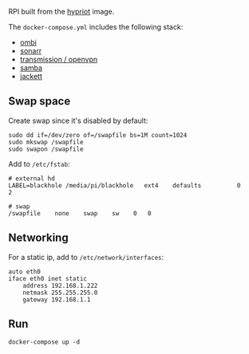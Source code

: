 RPI built from the [hypriot](https://blog.hypriot.com/downloads/) image.

The `docker-compose.yml` includes the following stack:

- [ombi](https://github.com/tidusjar/Ombi)
- [sonarr](https://github.com/Sonarr/Sonarr)
- [transmission / openvpn](https://github.com/haugene/docker-transmission-openvpn)
- [samba](https://github.com/dperson/samba)
- [jackett](https://github.com/Jackett/Jackett)


## Swap space

Create swap since it's disabled by default:

	sudo dd if=/dev/zero of=/swapfile bs=1M count=1024
	sudo mkswap /swapfile
	sudo swapon /swapfile
	

Add to `/etc/fstab`:

	# external hd
	LABEL=blackhole /media/pi/blackhole   ext4    defaults          0       2

	# swap
	/swapfile    none    swap    sw    0   0

## Networking

For a static ip, add to `/etc/network/interfaces`:

	auto eth0
	iface eth0 inet static
	    address 192.168.1.222
	    netmask 255.255.255.0
	    gateway 192.168.1.1

## Run

    docker-compose up -d
